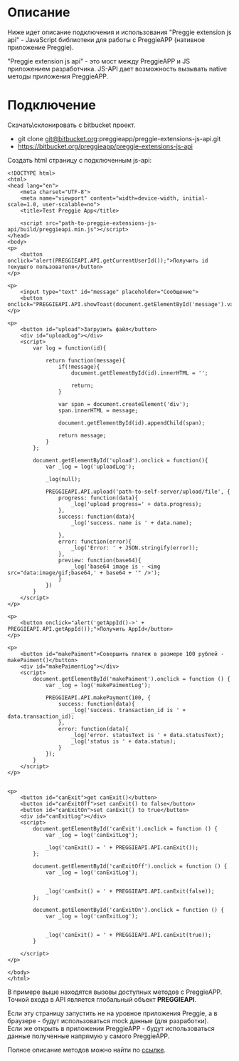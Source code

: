 # Описание
Ниже идет описание подключения и использования "Preggie extension js api" - JavaScript библиотеки для работы с PreggieAPP (нативное приложение Preggie).

"Preggie extension js api" - это мост между PreggieAPP и JS приложением разработчика. JS-API дает возможность вызывать native методы приложения PreggieAPP.
 
# Подключение
Скачать\склонировать с bitbucket проект.
 
- git clone git@bitbucket.org:preggieapp/preggie-extensions-js-api.git
- https://bitbucket.org/preggieapp/preggie-extensions-js-api

Создать html страницу с подключенным js-api:
    
    <!DOCTYPE html>
    <html>
    <head lang="en">
        <meta charset="UTF-8">
        <meta name="viewport" content="width=device-width, initial-scale=1.0, user-scalable=no">
        <title>Test Preggie App</title>
    
        <script src="path-to-preggie-extensions-js-api/build/preggieapi.min.js"></script>        
    </head>
    <body>
    <p>
        <button onclick="alert(PREGGIEAPI.API.getCurrentUserId());">Получить id текущего пользователя</button>
    </p>
    
    <p>
        <input type="text" id="message" placeholder="Сообщение">
        <button onclick="PREGGIEAPI.API.showToast(document.getElementById('message').value)">showToast</button>
    </p>
    
    <p>
        <button id="upload">Загрузить файл</button>
        <div id="uploadLog"></div>
        <script>
            var log = function(id){
    
                return function(message){
                    if(!message){
                        document.getElementById(id).innerHTML = '';
    
                        return;
                    }
    
                    var span = document.createElement('div');
                    span.innerHTML = message;
    
                    document.getElementById(id).appendChild(span);
    
                    return message;
                }
            };
    
            document.getElementById('upload').onclick = function(){
                var _log = log('uploadLog');
    
                _log(null);
    
                PREGGIEAPI.API.upload('path-to-self-server/upload/file', {
                    progress: function(data){
                        _log('upload progress=' + data.progress);
                    },
                    success: function(data){
                        _log('success. name is ' + data.name);
    
                    },
                    error: function(error){
                        _log('Error: ' + JSON.stringify(error));
                    },
                    preview: function(base64){
                        _log('base64 image is - <img src="data:image/gif;base64,' + base64 + '" />');
                    }
                })
            }
        </script>
    </p>
    
    <p>
        <button onclick="alert('getAppId()->' + PREGGIEAPI.API.getAppId());">Получить AppId</button>
    </p>
    
    <p>
        <button id="makePaiment">Совершить платеж в размере 100 рублей - makePaiment()</button>
        <div id="makePaimentLog"></div>
        <script>
            document.getElementById('makePaiment').onclick = function () {
                var _log = log('makePaimentLog');
    
                PREGGIEAPI.API.makePayment(100, {
                    success: function(data){
                        _log('success. transaction_id is ' + data.transaction_id);
                    },
                    error: function(data){
                        _log('error. statusText is ' + data.statusText);
                        _log('status is ' + data.status);
                    }
                });
            }
        </script>
    </p>
    
    
    <p>
        <button id="canExit">get canExit()</button>
        <button id="canExitOff">set canExit() to false</button>
        <button id="canExitOn">set canExit() to true</button>
        <div id="canExitLog"></div>
        <script>
            document.getElementById('canExit').onclick = function () {
                var _log = log('canExitLog');
    
                _log('canExit() = ' + PREGGIEAPI.API.canExit());
            };
    
            document.getElementById('canExitOff').onclick = function () {
                var _log = log('canExitLog');
    
    
                _log('canExit() = ' + PREGGIEAPI.API.canExit(false));
            };
    
            document.getElementById('canExitOn').onclick = function () {
                var _log = log('canExitLog');
    
    
                _log('canExit() = ' + PREGGIEAPI.API.canExit(true));
            }
    
        </script>
    </p>
    
    </body>
    </html>


В примере выше находятся вызовы доступных методов с PreggieAPP. Точкой входа в API является глобальный объект <b>PREGGIEAPI</b>.

Если эту страницу запустить не на уровное приложения Preggie, а в браузере - будут использоваться mock данные (для разработки). <br>
Если же открыть в приложении PreggieAPP - будут использоваться данные полученные напрямую у самого PreggieAPP. 

Полное описание методов можно найти по [ссылке](http://docs.preggieextensionsdocumentation.apiary.io/#).